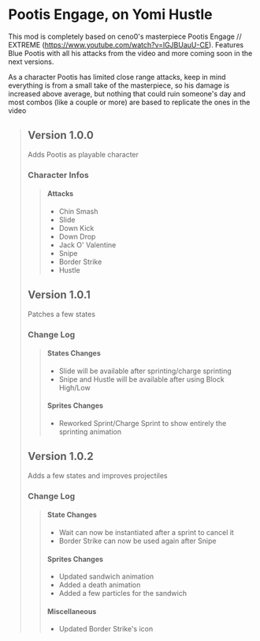 # Pootis Engage, on Yomi Hustle

This mod is completely based on ceno0's masterpiece Pootis Engage // EXTREME (https://www.youtube.com/watch?v=lGJBUauU-CE).
Features Blue Pootis with all his attacks from the video and more coming soon in the next versions.

As a character Pootis has limited close range attacks, keep in mind everything is from a small take of the masterpiece, so his damage is increased above average, but nothing that could ruin someone's day and most combos (like a couple or more) are based to replicate the ones in the video

> ## Version 1.0.0
>
> Adds Pootis as playable character
>
> ### Character Infos
>
>> #### Attacks
>>
>> - Chin Smash
>> - Slide
>> - Down Kick
>> - Down Drop
>> - Jack O' Valentine
>> - Snipe
>> - Border Strike
>> - Hustle
>>
> ## Version 1.0.1
>
> Patches a few states
>
> ### Change Log
>
>> #### States Changes
>>
>> - Slide will be available after sprinting/charge sprinting
>> - Snipe and Hustle will be available after using Block High/Low
>>
>> #### Sprites Changes
>>
>> - Reworked Sprint/Charge Sprint to show entirely the sprinting animation
>>
> ## Version 1.0.2
> Adds a few states and improves projectiles
>
> ### Change Log
>
>> #### State Changes
>>
>> - Wait can now be instantiated after a sprint to cancel it
>> - Border Strike can now be used again after Snipe
>>
>> #### Sprites Changes
>>
>> - Updated sandwich animation
>> - Added a death animation
>> - Added a few particles for the sandwich
>>
>> #### Miscellaneous
>>
>> - Updated Border Strike's icon